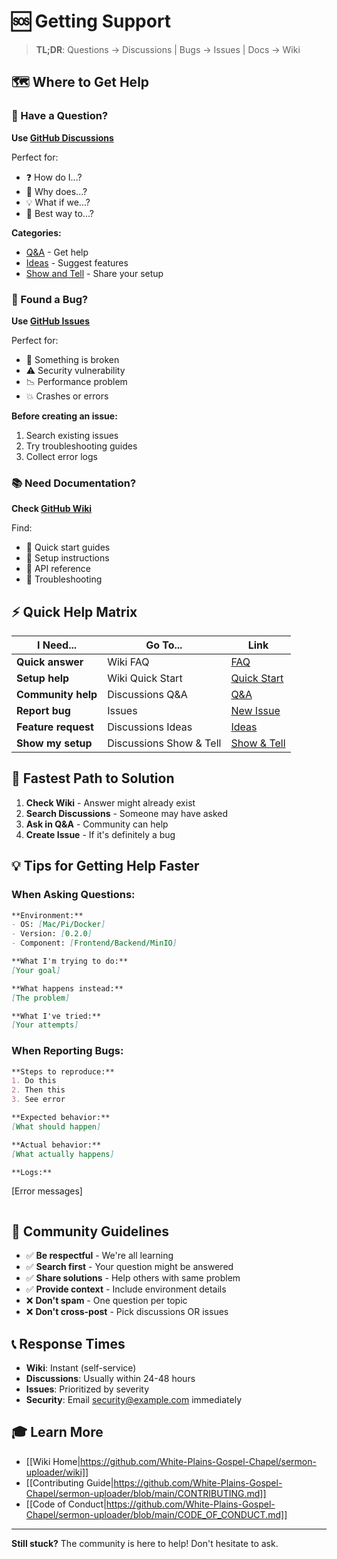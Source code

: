 # 🆘 Getting Support

> **TL;DR**: Questions → Discussions | Bugs → Issues | Docs → Wiki

## 🗺️ Where to Get Help

### 💬 Have a Question?
**Use [GitHub Discussions](https://github.com/White-Plains-Gospel-Chapel/sermon-uploader/discussions)**

Perfect for:
- ❓ How do I...?
- 🤔 Why does...?
- 💡 What if we...?
- 🔧 Best way to...?

**Categories:**
- [Q&A](https://github.com/White-Plains-Gospel-Chapel/sermon-uploader/discussions/categories/q-a) - Get help
- [Ideas](https://github.com/White-Plains-Gospel-Chapel/sermon-uploader/discussions/categories/ideas) - Suggest features
- [Show and Tell](https://github.com/White-Plains-Gospel-Chapel/sermon-uploader/discussions/categories/show-and-tell) - Share your setup

### 🐛 Found a Bug?
**Use [GitHub Issues](https://github.com/White-Plains-Gospel-Chapel/sermon-uploader/issues)**

Perfect for:
- 🔴 Something is broken
- ⚠️ Security vulnerability
- 📉 Performance problem
- 💥 Crashes or errors

**Before creating an issue:**
1. Search existing issues
2. Try troubleshooting guides
3. Collect error logs

### 📚 Need Documentation?
**Check [GitHub Wiki](https://github.com/White-Plains-Gospel-Chapel/sermon-uploader/wiki)**

Find:
- 🚀 Quick start guides
- 🔧 Setup instructions
- 📖 API reference
- 🎯 Troubleshooting

## ⚡ Quick Help Matrix

| I Need... | Go To... | Link |
|-----------|----------|------|
| **Quick answer** | Wiki FAQ | [FAQ](https://github.com/White-Plains-Gospel-Chapel/sermon-uploader/wiki/FAQ) |
| **Setup help** | Wiki Quick Start | [Quick Start](https://github.com/White-Plains-Gospel-Chapel/sermon-uploader/wiki/Quick-Start) |
| **Community help** | Discussions Q&A | [Q&A](https://github.com/White-Plains-Gospel-Chapel/sermon-uploader/discussions/categories/q-a) |
| **Report bug** | Issues | [New Issue](https://github.com/White-Plains-Gospel-Chapel/sermon-uploader/issues/new) |
| **Feature request** | Discussions Ideas | [Ideas](https://github.com/White-Plains-Gospel-Chapel/sermon-uploader/discussions/categories/ideas) |
| **Show my setup** | Discussions Show & Tell | [Show & Tell](https://github.com/White-Plains-Gospel-Chapel/sermon-uploader/discussions/categories/show-and-tell) |

## 🏃 Fastest Path to Solution

1. **Check Wiki** - Answer might already exist
2. **Search Discussions** - Someone may have asked
3. **Ask in Q&A** - Community can help
4. **Create Issue** - If it's definitely a bug

## 💡 Tips for Getting Help Faster

### When Asking Questions:
```markdown
**Environment:**
- OS: [Mac/Pi/Docker]
- Version: [0.2.0]
- Component: [Frontend/Backend/MinIO]

**What I'm trying to do:**
[Your goal]

**What happens instead:**
[The problem]

**What I've tried:**
[Your attempts]
```

### When Reporting Bugs:
```markdown
**Steps to reproduce:**
1. Do this
2. Then this
3. See error

**Expected behavior:**
[What should happen]

**Actual behavior:**
[What actually happens]

**Logs:**
```
[Error messages]
```
```

## 🤝 Community Guidelines

- ✅ **Be respectful** - We're all learning
- ✅ **Search first** - Your question might be answered
- ✅ **Share solutions** - Help others with same problem
- ✅ **Provide context** - Include environment details
- ❌ **Don't spam** - One question per topic
- ❌ **Don't cross-post** - Pick discussions OR issues

## 📞 Response Times

- **Wiki**: Instant (self-service)
- **Discussions**: Usually within 24-48 hours
- **Issues**: Prioritized by severity
- **Security**: Email security@example.com immediately

## 🎓 Learn More

- [[Wiki Home|https://github.com/White-Plains-Gospel-Chapel/sermon-uploader/wiki]]
- [[Contributing Guide|https://github.com/White-Plains-Gospel-Chapel/sermon-uploader/blob/main/CONTRIBUTING.md]]
- [[Code of Conduct|https://github.com/White-Plains-Gospel-Chapel/sermon-uploader/blob/main/CODE_OF_CONDUCT.md]]

---

**Still stuck?** The community is here to help! Don't hesitate to ask.